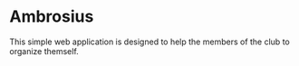 # Ambrosius
This simple web application is designed to help the members of the club to organize themself.
